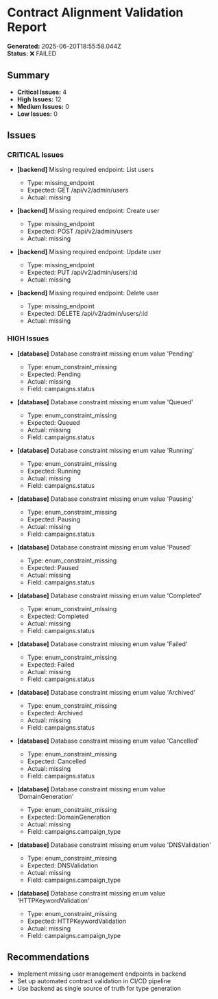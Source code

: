 # Contract Alignment Validation Report

**Generated:** 2025-06-20T18:55:58.044Z  
**Status:** ❌ FAILED

## Summary

- **Critical Issues:** 4
- **High Issues:** 12
- **Medium Issues:** 0
- **Low Issues:** 0

## Issues

### CRITICAL Issues

- **[backend]** Missing required endpoint: List users
  - Type: missing_endpoint
  - Expected: GET /api/v2/admin/users
  - Actual: missing

- **[backend]** Missing required endpoint: Create user
  - Type: missing_endpoint
  - Expected: POST /api/v2/admin/users
  - Actual: missing

- **[backend]** Missing required endpoint: Update user
  - Type: missing_endpoint
  - Expected: PUT /api/v2/admin/users/:id
  - Actual: missing

- **[backend]** Missing required endpoint: Delete user
  - Type: missing_endpoint
  - Expected: DELETE /api/v2/admin/users/:id
  - Actual: missing

### HIGH Issues

- **[database]** Database constraint missing enum value 'Pending'
  - Type: enum_constraint_missing
  - Expected: Pending
  - Actual: missing
  - Field: campaigns.status

- **[database]** Database constraint missing enum value 'Queued'
  - Type: enum_constraint_missing
  - Expected: Queued
  - Actual: missing
  - Field: campaigns.status

- **[database]** Database constraint missing enum value 'Running'
  - Type: enum_constraint_missing
  - Expected: Running
  - Actual: missing
  - Field: campaigns.status

- **[database]** Database constraint missing enum value 'Pausing'
  - Type: enum_constraint_missing
  - Expected: Pausing
  - Actual: missing
  - Field: campaigns.status

- **[database]** Database constraint missing enum value 'Paused'
  - Type: enum_constraint_missing
  - Expected: Paused
  - Actual: missing
  - Field: campaigns.status

- **[database]** Database constraint missing enum value 'Completed'
  - Type: enum_constraint_missing
  - Expected: Completed
  - Actual: missing
  - Field: campaigns.status

- **[database]** Database constraint missing enum value 'Failed'
  - Type: enum_constraint_missing
  - Expected: Failed
  - Actual: missing
  - Field: campaigns.status

- **[database]** Database constraint missing enum value 'Archived'
  - Type: enum_constraint_missing
  - Expected: Archived
  - Actual: missing
  - Field: campaigns.status

- **[database]** Database constraint missing enum value 'Cancelled'
  - Type: enum_constraint_missing
  - Expected: Cancelled
  - Actual: missing
  - Field: campaigns.status

- **[database]** Database constraint missing enum value 'DomainGeneration'
  - Type: enum_constraint_missing
  - Expected: DomainGeneration
  - Actual: missing
  - Field: campaigns.campaign_type

- **[database]** Database constraint missing enum value 'DNSValidation'
  - Type: enum_constraint_missing
  - Expected: DNSValidation
  - Actual: missing
  - Field: campaigns.campaign_type

- **[database]** Database constraint missing enum value 'HTTPKeywordValidation'
  - Type: enum_constraint_missing
  - Expected: HTTPKeywordValidation
  - Actual: missing
  - Field: campaigns.campaign_type

## Recommendations

- Implement missing user management endpoints in backend
- Set up automated contract validation in CI/CD pipeline
- Use backend as single source of truth for type generation
